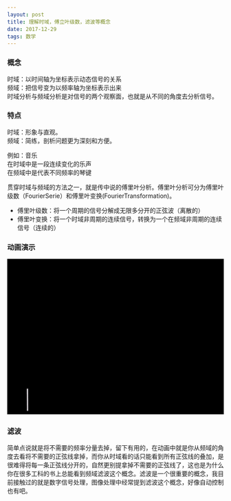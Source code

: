 ```yaml
---
layout: post
title: 理解时域，傅立叶级数，滤波等概念
date: 2017-12-29 
tags: 数学    
---
```

### 概念   
时域：以时间轴为坐标表示动态信号的关系   
频域：把信号变为以频率轴为坐标表示出来   
时域分析与频域分析是对信号的两个观察面，也就是从不同的角度去分析信号。    
### 特点   
时域：形象与直观。   
频域：简练，剖析问题更为深刻和方便。    

例如：音乐   
    在时域中是一段连续变化的乐声    
    在频域中是代表不同频率的琴键   

贯穿时域与频域的方法之一，就是传中说的傅里叶分析。傅里叶分析可分为傅里叶级数（FourierSerie）和傅里叶变换(FourierTransformation)。    
* 傅里叶级数：将一个周期的信号分解成无限多分开的正弦波（离散的）     
* 傅里叶变换：将一个时域非周期的连续信号，转换为一个在频域非周期的连续信号（连续的）     

### 动画演示
![这里写图片描述](/images/post/2017-12-29-理解时域_傅立叶级数_滤波等概念/201801231058.gif)


### 滤波    
简单点说就是将不需要的频率分量去掉，留下有用的，在动画中就是你从频域的角度去看将不需要的正弦线拿掉，而你从时域看的话只能看到所有正弦线的叠加，是很难得将每一条正弦线分开的，自然更别提拿掉不需要的正弦线了，这也是为什么你在很多工科的书上总能看到频域滤波这个概念。滤波是一个很重要的概念，我目前接触过的就是数字信号处理，图像处理中经常提到滤波这个概念，好像自动控制也有吧。    

